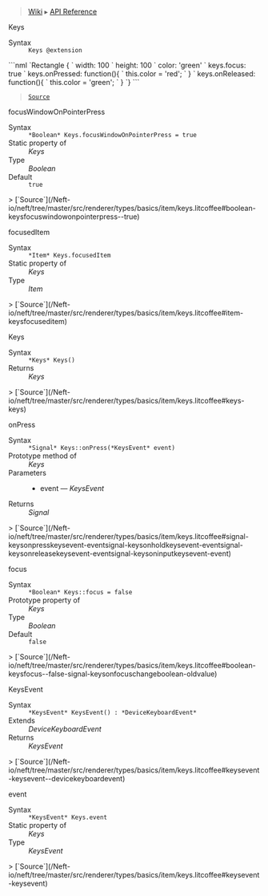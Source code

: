 > [Wiki](Home) ▸ [API Reference](API-Reference)

Keys
<dl><dt>Syntax</dt><dd><code>Keys @extension</code></dd></dl>
```nml
`Rectangle {
`   width: 100
`   height: 100
`   color: 'green'
`   keys.focus: true
`   keys.onPressed: function(){
`       this.color = 'red';
`   }
`   keys.onReleased: function(){
`       this.color = 'green';
`   }
`}
```

> [`Source`](/Neft-io/neft/tree/master/src/renderer/types/basics/item/keys.litcoffee#keys-extension)

focusWindowOnPointerPress
<dl><dt>Syntax</dt><dd><code>&#x2A;Boolean&#x2A; Keys.focusWindowOnPointerPress = true</code></dd><dt>Static property of</dt><dd><i>Keys</i></dd><dt>Type</dt><dd><i>Boolean</i></dd><dt>Default</dt><dd><code>true</code></dd></dl>
> [`Source`](/Neft-io/neft/tree/master/src/renderer/types/basics/item/keys.litcoffee#boolean-keysfocuswindowonpointerpress--true)

focusedItem
<dl><dt>Syntax</dt><dd><code>&#x2A;Item&#x2A; Keys.focusedItem</code></dd><dt>Static property of</dt><dd><i>Keys</i></dd><dt>Type</dt><dd><i>Item</i></dd></dl>
> [`Source`](/Neft-io/neft/tree/master/src/renderer/types/basics/item/keys.litcoffee#item-keysfocuseditem)

Keys
<dl><dt>Syntax</dt><dd><code>&#x2A;Keys&#x2A; Keys()</code></dd><dt>Returns</dt><dd><i>Keys</i></dd></dl>
> [`Source`](/Neft-io/neft/tree/master/src/renderer/types/basics/item/keys.litcoffee#keys-keys)

onPress
<dl><dt>Syntax</dt><dd><code>&#x2A;Signal&#x2A; Keys::onPress(&#x2A;KeysEvent&#x2A; event)</code></dd><dt>Prototype method of</dt><dd><i>Keys</i></dd><dt>Parameters</dt><dd><ul><li>event — <i>KeysEvent</i></li></ul></dd><dt>Returns</dt><dd><i>Signal</i></dd></dl>
> [`Source`](/Neft-io/neft/tree/master/src/renderer/types/basics/item/keys.litcoffee#signal-keysonpresskeysevent-eventsignal-keysonholdkeysevent-eventsignal-keysonreleasekeysevent-eventsignal-keysoninputkeysevent-event)

focus
<dl><dt>Syntax</dt><dd><code>&#x2A;Boolean&#x2A; Keys::focus = false</code></dd><dt>Prototype property of</dt><dd><i>Keys</i></dd><dt>Type</dt><dd><i>Boolean</i></dd><dt>Default</dt><dd><code>false</code></dd></dl>
> [`Source`](/Neft-io/neft/tree/master/src/renderer/types/basics/item/keys.litcoffee#boolean-keysfocus--false-signal-keysonfocuschangeboolean-oldvalue)

KeysEvent
<dl><dt>Syntax</dt><dd><code>&#x2A;KeysEvent&#x2A; KeysEvent() : &#x2A;DeviceKeyboardEvent&#x2A;</code></dd><dt>Extends</dt><dd><i>DeviceKeyboardEvent</i></dd><dt>Returns</dt><dd><i>KeysEvent</i></dd></dl>
> [`Source`](/Neft-io/neft/tree/master/src/renderer/types/basics/item/keys.litcoffee#keysevent-keysevent--devicekeyboardevent)

event
<dl><dt>Syntax</dt><dd><code>&#x2A;KeysEvent&#x2A; Keys.event</code></dd><dt>Static property of</dt><dd><i>Keys</i></dd><dt>Type</dt><dd><i>KeysEvent</i></dd></dl>
> [`Source`](/Neft-io/neft/tree/master/src/renderer/types/basics/item/keys.litcoffee#keysevent-keysevent)

